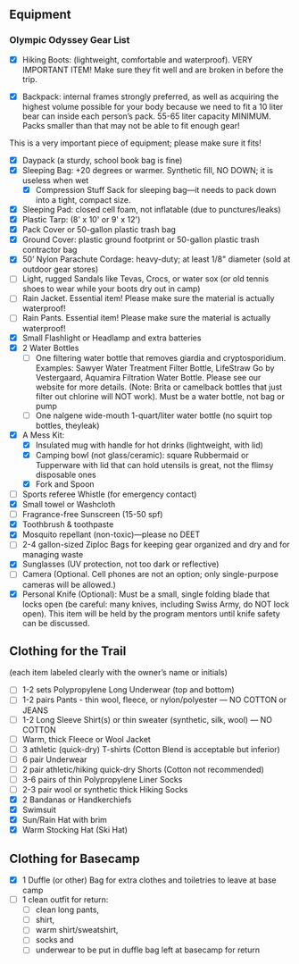 
## Equipment

### Olympic Odyssey Gear List


- [x]  Hiking Boots: (lightweight, comfortable and waterproof). VERY IMPORTANT ITEM! Make sure they fit well and are broken in before the trip.

- [x] Backpack: internal frames strongly preferred, as well as acquiring the highest volume possible for your body because we need to fit a 10 liter bear can inside each person’s pack. 55-65 liter capacity MINIMUM. Packs smaller than that may not be able to fit enough gear!

This is a very important piece of equipment; please make sure it fits!

- [x] Daypack (a sturdy, school book bag is fine)
- [x] Sleeping Bag: +20 degrees or warmer. Synthetic fill, NO DOWN; it is useless when wet
	- [x] Compression Stuff Sack for sleeping bag—it needs to pack down into a tight, compact size.
- [x] Sleeping Pad: closed cell foam, not inflatable (due to punctures/leaks)
- [x] Plastic Tarp: (8' x 10' or 9' x 12')
- [x] Pack Cover or 50-gallon plastic trash bag
- [x] Ground Cover: plastic ground footprint or 50-gallon plastic trash contractor bag
- [x] 50’ Nylon Parachute Cordage: heavy-duty; at least 1/8" diameter (sold at outdoor gear stores)
- [ ] Light, rugged Sandals like Tevas, Crocs, or water sox (or old tennis shoes to wear while your boots dry out in camp)
- [ ] Rain Jacket. Essential item! Please make sure the material is actually waterproof!
- [ ] Rain Pants. Essential item! Please make sure the material is actually waterproof!
- [x] Small Flashlight or Headlamp and extra batteries
- [x] 2 Water Bottles
	- [ ] One filtering water bottle that removes giardia and cryptosporidium. Examples: Sawyer Water Treatment Filter Bottle, LifeStraw Go by Vestergaard, Aquamira Filtration Water Bottle. Please see our website for more details. (Note: Brita or camelback bottles that just filter out chlorine will NOT work). Must be a water bottle, not bag or pump
	- [ ] One nalgene wide-mouth 1-quart/liter water bottle (no squirt top bottles, theyleak)
- [x] A Mess Kit:
	- [x] Insulated mug with handle for hot drinks (lightweight, with lid)
	- [x] Camping bowl (not glass/ceramic): square Rubbermaid or Tupperware with lid that can hold utensils is great, not the flimsy disposable ones
	- [x] Fork and Spoon
- [ ] Sports referee Whistle (for emergency contact)
- [x] Small towel or Washcloth
- [ ] Fragrance-free Sunscreen (15-50 spf)
- [x] Toothbrush & toothpaste
- [x] Mosquito repellant (non-toxic)—please no DEET
- [ ] 2-4 gallon-sized Ziploc Bags for keeping gear organized and dry and for managing waste
- [x] Sunglasses (UV protection, not too dark or reflective)
- [ ] Camera (Optional. Cell phones are not an option; only single-purpose cameras will be allowed.)
- [x] Personal Knife (Optional): Must be a small, single folding blade that locks open (be careful: many knives, including Swiss Army, do NOT lock open). This item will be held by the program mentors until knife safety can be discussed.

## Clothing for the Trail 
(each item labeled clearly with the owner’s name or initials)

- [ ] 1-2 sets Polypropylene Long Underwear (top and bottom)
- [ ] 1-2 pairs Pants - thin wool, fleece, or nylon/polyester — NO COTTON or JEANS
- [ ] 1-2 Long Sleeve Shirt(s) or thin sweater (synthetic, silk, wool) — NO COTTON
- [ ] Warm, thick Fleece or Wool Jacket
- [ ] 3 athletic (quick-dry) T-shirts (Cotton Blend is acceptable but inferior)
- [ ] 6 pair Underwear
- [ ] 2 pair athletic/hiking quick-dry Shorts (Cotton not recommended)
- [ ] 3-6 pairs of thin Polypropylene Liner Socks
- [ ] 2-3 pair wool or synthetic thick Hiking Socks
- [x] 2 Bandanas or Handkerchiefs
- [x] Swimsuit
- [x] Sun/Rain Hat with brim
- [x] Warm Stocking Hat (Ski Hat)

## Clothing for Basecamp

- [x] 1 Duffle (or other) Bag for extra clothes and toiletries to leave at base camp
- [ ] 1 clean outfit for return:
	- [ ] clean long pants, 
	- [ ] shirt, 
	- [ ] warm shirt/sweatshirt, 
	- [ ] socks and 
	- [ ] underwear 
	to be put in duffle bag left at basecamp for return